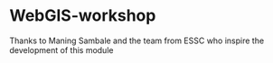 WebGIS-workshop
===============

Thanks to Maning Sambale and the team from ESSC who inspire the development of this module
